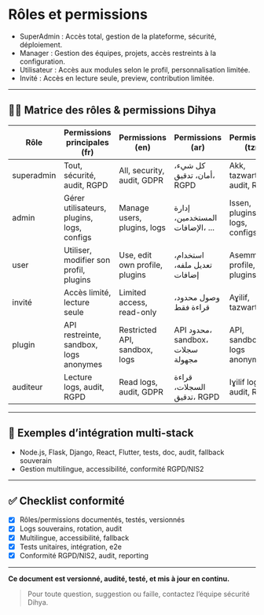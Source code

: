 # Rôles et permissions

- SuperAdmin : Accès total, gestion de la plateforme, sécurité, déploiement.
- Manager : Gestion des équipes, projets, accès restreints à la configuration.
- Utilisateur : Accès aux modules selon le profil, personnalisation limitée.
- Invité : Accès en lecture seule, preview, contribution limitée.

---

## 🧑‍💼 Matrice des rôles & permissions Dihya
| Rôle         | Permissions principales (fr)                | Permissions (en)                | Permissions (ar)                | Permissions (tzr)                |
|--------------|---------------------------------------------|----------------------------------|----------------------------------|----------------------------------|
| superadmin   | Tout, sécurité, audit, RGPD                 | All, security, audit, GDPR       | كل شيء، أمان، تدقيق، RGPD       | Akk, tazwart, audit, RGPD        |
| admin        | Gérer utilisateurs, plugins, logs, configs  | Manage users, plugins, logs      | إدارة المستخدمين، الإضافات، ...  | Issen, plugins, logs, configs    |
| user         | Utiliser, modifier son profil, plugins      | Use, edit own profile, plugins   | استخدام، تعديل ملفه، إضافات      | Asemmed, profile, plugins        |
| invité       | Accès limité, lecture seule                 | Limited access, read-only        | وصول محدود، قراءة فقط            | Aɣilif, tazwart                   |
| plugin       | API restreinte, sandbox, logs anonymes      | Restricted API, sandbox, logs    | API محدود، sandbox، سجلات مجهولة | API, sandbox, logs anonymes      |
| auditeur     | Lecture logs, audit, RGPD                   | Read logs, audit, GDPR           | قراءة السجلات، تدقيق، RGPD        | Iɣilif logs, audit, RGPD          |

---

## 🔄 Exemples d’intégration multi-stack
- Node.js, Flask, Django, React, Flutter, tests, doc, audit, fallback souverain
- Gestion multilingue, accessibilité, conformité RGPD/NIS2

---

## ✅ Checklist conformité
- [x] Rôles/permissions documentés, testés, versionnés
- [x] Logs souverains, rotation, audit
- [x] Multilingue, accessibilité, fallback
- [x] Tests unitaires, intégration, e2e
- [x] Conformité RGPD/NIS2, audit, reporting

---

**Ce document est versionné, audité, testé, et mis à jour en continu.**

> Pour toute question, suggestion ou faille, contactez l’équipe sécurité Dihya.

